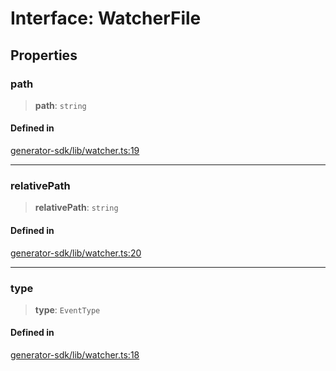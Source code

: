 # Interface: WatcherFile

## Properties

### path

> **path**: `string`

#### Defined in

[generator-sdk/lib/watcher.ts:19](https://github.com/andreisergiu98/baeta/blob/e352a1ec749c5b23df693f5f8373ac0b75347349/packages/generator-sdk/lib/watcher.ts#L19)

***

### relativePath

> **relativePath**: `string`

#### Defined in

[generator-sdk/lib/watcher.ts:20](https://github.com/andreisergiu98/baeta/blob/e352a1ec749c5b23df693f5f8373ac0b75347349/packages/generator-sdk/lib/watcher.ts#L20)

***

### type

> **type**: `EventType`

#### Defined in

[generator-sdk/lib/watcher.ts:18](https://github.com/andreisergiu98/baeta/blob/e352a1ec749c5b23df693f5f8373ac0b75347349/packages/generator-sdk/lib/watcher.ts#L18)
